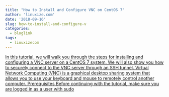 ```yaml
---
title: "How to Install and Configure VNC on CentOS 7"
author: 'linuxize.com'
date: '2018-09-16'
slug: how-to-install-and-configure-v
categories:
  - bloglink
tags:
  - linuxizecom
---
```


[In this tutorial, we will walk you through the steps for installing and configuring a VNC server on a CentOS 7 system. We will also show you how to securely connect to the VNC server through an SSH tunnel. Virtual Network Computing (VNC) is a graphical desktop sharing system that allows you to use your keyboard and mouse to remotely control another computer. Prerequisites Before continuing with the tutorial, make sure you are logged in as a user with sudo<i class="fas fa-external-link-alt"></i>](https://linuxize.com/post/how-to-install-and-configure-vnc-on-centos-7/)

